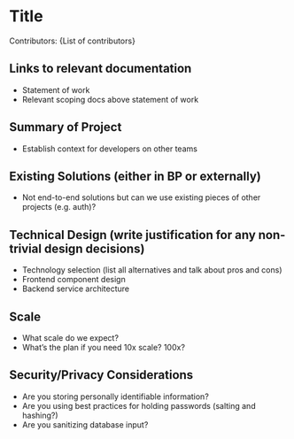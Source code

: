# Title

Contributors: {List of contributors}

## Links to relevant documentation

-	Statement of work
- Relevant scoping docs above statement of work

## Summary of Project

- Establish context for developers on other teams

## Existing Solutions (either in BP or externally)

-	Not end-to-end solutions but can we use existing pieces of other projects (e.g. auth)?

## Technical Design (write justification for any non-trivial design decisions)

-	Technology selection (list all alternatives and talk about pros and cons)
-	Frontend component design
-	Backend service architecture

## Scale

-	What scale do we expect?
-	What’s the plan if you need 10x scale?  100x?

## Security/Privacy Considerations

- Are you storing personally identifiable information?
- Are you using best practices for holding passwords (salting and hashing?)
- Are you sanitizing database input?
